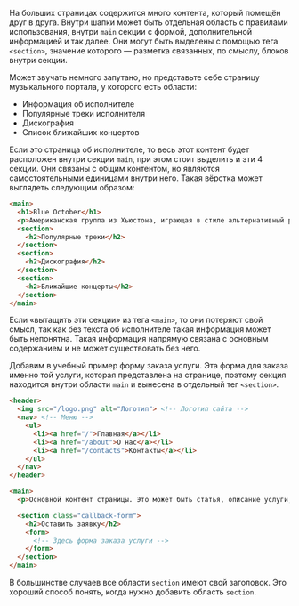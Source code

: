 
На больших страницах содержится много контента, который помещён друг в друга. Внутри шапки может быть отдельная область с правилами использования, внутри `main` секции с формой, дополнительной информацией и так далее. Они могут быть выделены с помощью тега `<section>`, значение которого — разметка связанных, по смыслу, блоков внутри секции.

Может звучать немного запутано, но представьте себе страницу музыкального портала, у которого есть области:

* Информация об исполнителе
* Популярные треки исполнителя
* Дискография
* Список ближайших концертов

Если это страница об исполнителе, то весь этот контент будет расположен внутри секции `main`, при этом стоит выделить и эти 4 секции. Они связаны с общим контентом, но являются самостоятельными единицами внутри него. Такая вёрстка может выглядеть следующим образом:

```html
<main>
  <h1>Blue October</h1>
  <p>Американская группа из Хьюстона, играющая в стиле альтернативный рок</p>
  <section>
    <h2>Популярные треки</h2>
  </section>
  <section>
    <h2>Дискография</h2>
  </section>
  <section>
    <h2>Ближайшие концерты</h2>
  </section>
</main>
```

Если «вытащить эти секции» из тега `<main>`, то они потеряют свой смысл, так как без текста об исполнителе такая информация может быть непонятна. Такая информация напрямую связана с основным содержанием и не может существовать без него.

Добавим в учебный пример форму заказа услуги. Эта форма для заказа именно той услуги, которая представлена на странице, поэтому секция находится внутри области `main` и вынесена в отдельный тег `<section>`.

```html
<header>
  <img src="/logo.png" alt="Логотип"> <!-- Логотип сайта -->
  <nav> <!-- Меню -->
    <ul>
      <li><a href="/">Главная</a></li>
      <li><a href="/about">О нас</a></li>
      <li><a href="/contacts">Контакты</a></li>
    </ul>
  </nav>
</header>

<main>
  <p>Основной контент страницы. Это может быть статья, описание услуги, данные на странице контакты</p>

  <section class="callback-form">
    <h2>Оставить заявку</h2>
    <form>
      <!-- Здесь форма заказа услуги -->
    </form>
  </section>
</main>
```

В большинстве случаев все области `section` имеют свой заголовок. Это хороший способ понять, когда нужно добавить область `section`.
